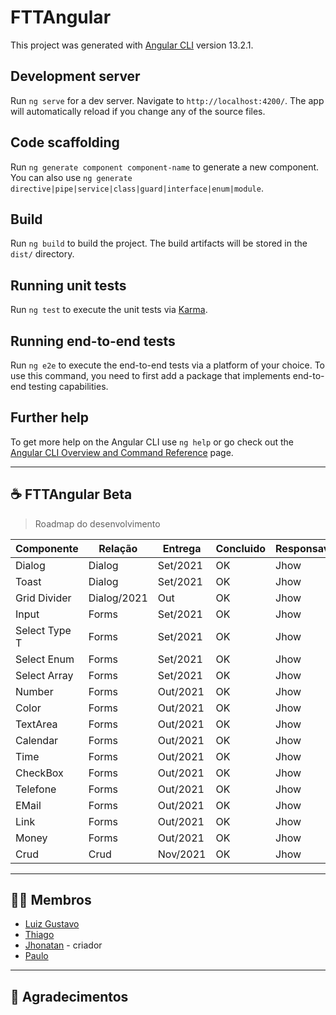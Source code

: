 # FTTAngular

This project was generated with [Angular CLI](https://github.com/angular/angular-cli) version 13.2.1.

## Development server

Run `ng serve` for a dev server. Navigate to `http://localhost:4200/`. The app will automatically reload if you change any of the source files.

## Code scaffolding

Run `ng generate component component-name` to generate a new component. You can also use `ng generate directive|pipe|service|class|guard|interface|enum|module`.

## Build

Run `ng build` to build the project. The build artifacts will be stored in the `dist/` directory.

## Running unit tests

Run `ng test` to execute the unit tests via [Karma](https://karma-runner.github.io).

## Running end-to-end tests

Run `ng e2e` to execute the end-to-end tests via a platform of your choice. To use this command, you need to first add a package that implements end-to-end testing capabilities.

## Further help

To get more help on the Angular CLI use `ng help` or go check out the [Angular CLI Overview and Command Reference](https://angular.io/cli) page.

---

## ☕ **FTTAngular Beta**
> Roadmap do desenvolvimento

| Componente | Relação | Entrega | Concluido | Responsavel |
| --- | --- | --- | --- | --- |
| Dialog | Dialog | Set/2021 | OK | Jhow |
| Toast | Dialog | Set/2021 | OK | Jhow |
| Grid Divider | Dialog/2021 | Out | OK | Jhow |
| Input | Forms | Set/2021 | OK | Jhow |
| Select Type T  | Forms | Set/2021 | OK | Jhow |
| Select Enum  | Forms | Set/2021 | OK | Jhow |
| Select Array  | Forms | Set/2021 | OK | Jhow |
| Number | Forms | Out/2021 | OK | Jhow |
| Color | Forms | Out/2021 | OK | Jhow |
| TextArea | Forms | Out/2021 | OK | Jhow |
| Calendar | Forms | Out/2021 | OK | Jhow |
| Time | Forms | Out/2021 | OK | Jhow |
| CheckBox | Forms | Out/2021 | OK | Jhow |
| Telefone | Forms | Out/2021 | OK | Jhow |
| EMail | Forms | Out/2021 | OK | Jhow |
| Link | Forms | Out/2021 | OK | Jhow |
| Money | Forms | Out/2021 | OK | Jhow |
| Crud | Crud | Nov/2021 | OK | Jhow |
 
---

## 🙋🏻 **Membros**

- [Luiz Gustavo](https://github.com/luizgustavo77) 
- [Thiago](https://github.com/thiagofernandes101)
- [Jhonatan](https://github.com/JhonatanMatos) - criador
- [Paulo](https://github.com/paulopatrocinio)

---

## 💼 **Agradecimentos**